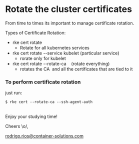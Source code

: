 <h1> Rotate the cluster certificates </h1>

   From time to times its important to manage certificate rotation. 

Types of Certificate Rotation:
- rke cert rotate
	- Rotate for all kubernetes services
- rke cert rotate --service kubelet (particular service)
	- rorate only for kubelet
- rke cert rotate --rotate-ca    (rotate everything) 
	- rotates the CA  and all the certificates that are tied to it 



<h3>To perform certificate rotation</h3>

just run: 

    $ rke cert --rotate-ca --ssh-agent-auth



<br>
Enjoy your studying time! 

Cheers \o/,

rodrigo.rios@container-solutions.com
